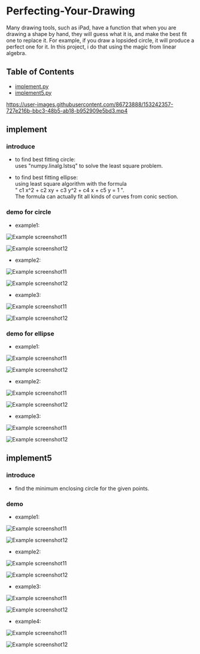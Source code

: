 # Perfecting-Your-Drawing
Many drawing tools, such as iPad, have a function that when you are drawing a shape by hand, they will guess what it is, and make the best fit one to replace it. For example, if you draw a lopsided circle, it will produce a perfect one for it. In this project, i do that using the magic from linear algebra.


## Table of Contents
* [implement.py](#implement)
* [implement5.py](#implement5)




https://user-images.githubusercontent.com/86723888/153242357-727e216b-bbc3-48b5-ab18-b952909e5bd3.mp4



## implement
### introduce
- to find best fitting circle:  
uses "numpy.linalg.lstsq" to solve the least square problem.

- to find best fitting ellipse:  
using least square algorithm with the formula   
" c1 x^2 + c2 xy + c3 y^2 + c4 x + c5 y  =  1 ".  
The formula can actually fit all kinds of curves from conic section.


### demo for circle
- example1:

![Example screenshot11](./img/hand_draw_circle1.png)

![Example screenshot12](./img/hand_draw_circle1_output.png)

- example2:

![Example screenshot11](./img/hand_draw_circle2.png)

![Example screenshot12](./img/hand_draw_circle2_output.png)

- example3:

![Example screenshot11](./img/hand_draw_circle3.png)

![Example screenshot12](./img/hand_draw_circle3_output.png)



### demo for ellipse
- example1:

![Example screenshot11](./img/hand_draw_ellipse1.png)

![Example screenshot12](./img/hand_draw_ellipse1_output.png)

- example2:

![Example screenshot11](./img/hand_draw_ellipse2.png)

![Example screenshot12](./img/hand_draw_ellipse2_output.png)

- example3:

![Example screenshot11](./img/hand_draw_ellipse3.png)

![Example screenshot12](./img/hand_draw_ellipse3_output.png)



## implement5
### introduce
- find the minimum enclosing circle for the given points.


### demo
- example1:

![Example screenshot11](./img/points1.png)

![Example screenshot12](./img/points1_output.png)

- example2:

![Example screenshot11](./img/points2.png)

![Example screenshot12](./img/points2_output.png)

- example3:

![Example screenshot11](./img/points4.png)

![Example screenshot12](./img/points4_output.png)

- example4:

![Example screenshot11](./img/points5.png)

![Example screenshot12](./img/points5_output.png)
